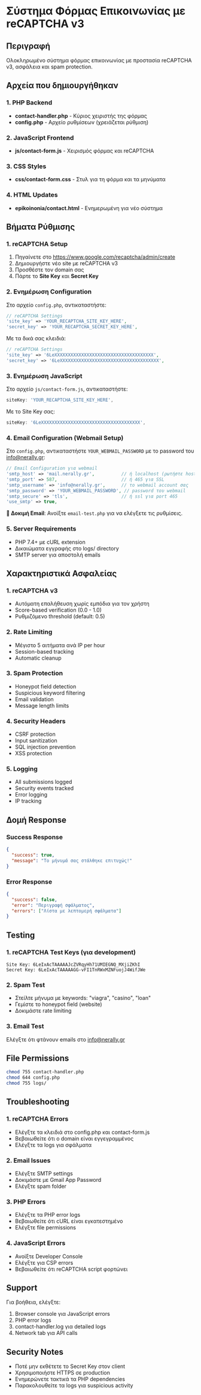# Σύστημα Φόρμας Επικοινωνίας με reCAPTCHA v3

## Περιγραφή
Ολοκληρωμένο σύστημα φόρμας επικοινωνίας με προστασία reCAPTCHA v3, ασφάλεια και spam protection.

## Αρχεία που δημιουργήθηκαν

### 1. PHP Backend
- **contact-handler.php** - Κύριος χειριστής της φόρμας
- **config.php** - Αρχείο ρυθμίσεων (χρειάζεται ρύθμιση)

### 2. JavaScript Frontend
- **js/contact-form.js** - Χειρισμός φόρμας και reCAPTCHA

### 3. CSS Styles
- **css/contact-form.css** - Στυλ για τη φόρμα και τα μηνύματα

### 4. HTML Updates
- **epikoinonia/contact.html** - Ενημερωμένη για νέο σύστημα

## Βήματα Ρύθμισης

### 1. reCAPTCHA Setup
1. Πηγαίνετε στο https://www.google.com/recaptcha/admin/create
2. Δημιουργήστε νέο site με reCAPTCHA v3
3. Προσθέστε τον domain σας
4. Πάρτε το **Site Key** και **Secret Key**

### 2. Ενημέρωση Configuration
Στο αρχείο `config.php`, αντικαταστήστε:
```php
// reCAPTCHA Settings
'site_key' => 'YOUR_RECAPTCHA_SITE_KEY_HERE',
'secret_key' => 'YOUR_RECAPTCHA_SECRET_KEY_HERE',
```

Με τα δικά σας κλειδιά:
```php
// reCAPTCHA Settings
'site_key' => '6LeXXXXXXXXXXXXXXXXXXXXXXXXXXXXXXXXXXXXX',
'secret_key' => '6LeXXXXXXXXXXXXXXXXXXXXXXXXXXXXXXXXXXXXX',
```

### 3. Ενημέρωση JavaScript
Στο αρχείο `js/contact-form.js`, αντικαταστήστε:
```javascript
siteKey: 'YOUR_RECAPTCHA_SITE_KEY_HERE',
```

Με το Site Key σας:
```javascript
siteKey: '6LeXXXXXXXXXXXXXXXXXXXXXXXXXXXXXXXXXXXXX',
```

### 4. Email Configuration (Webmail Setup)
Στο `config.php`, αντικαταστήστε `YOUR_WEBMAIL_PASSWORD` με το password του info@nerally.gr:
```php
// Email Configuration για webmail
'smtp_host' => 'mail.nerally.gr',          // ή localhost (ρωτήστε hosting)
'smtp_port' => 587,                        // ή 465 για SSL
'smtp_username' => 'info@nerally.gr',      // το webmail account σας
'smtp_password' => 'YOUR_WEBMAIL_PASSWORD', // password του webmail
'smtp_secure' => 'tls',                    // ή ssl για port 465
'use_smtp' => true,
```

**🧪 Δοκιμή Email**: Ανοίξτε `email-test.php` για να ελέγξετε τις ρυθμίσεις.

### 5. Server Requirements
- PHP 7.4+ με cURL extension
- Δικαιώματα εγγραφής στο logs/ directory
- SMTP server για αποστολή emails

## Χαρακτηριστικά Ασφαλείας

### 1. reCAPTCHA v3
- Αυτόματη επαλήθευση χωρίς εμπόδια για τον χρήστη
- Score-based verification (0.0 - 1.0)
- Ρυθμιζόμενο threshold (default: 0.5)

### 2. Rate Limiting
- Μέγιστο 5 αιτήματα ανά IP per hour
- Session-based tracking
- Automatic cleanup

### 3. Spam Protection
- Honeypot field detection
- Suspicious keyword filtering
- Email validation
- Message length limits

### 4. Security Headers
- CSRF protection
- Input sanitization
- SQL injection prevention
- XSS protection

### 5. Logging
- All submissions logged
- Security events tracked
- Error logging
- IP tracking

## Δομή Response

### Success Response
```json
{
  "success": true,
  "message": "Το μήνυμά σας στάλθηκε επιτυχώς!"
}
```

### Error Response
```json
{
  "success": false,
  "error": "Περιγραφή σφάλματος",
  "errors": ["Λίστα με λεπτομερή σφάλματα"]
}
```

## Testing

### 1. reCAPTCHA Test Keys (για development)
```
Site Key: 6LeIxAcTAAAAAJcZVRqyHh71UMIEGNQ_MXjiZKhI
Secret Key: 6LeIxAcTAAAAAGG-vFI1TnRWxMZNFuojJ4WifJWe
```

### 2. Spam Test
- Στείλτε μήνυμα με keywords: "viagra", "casino", "loan"
- Γεμίστε το honeypot field (website)
- Δοκιμάστε rate limiting

### 3. Email Test
Ελέγξτε ότι φτάνουν emails στο info@nerally.gr

## File Permissions
```bash
chmod 755 contact-handler.php
chmod 644 config.php
chmod 755 logs/
```

## Troubleshooting

### 1. reCAPTCHA Errors
- Ελέγξτε τα κλειδιά στο config.php και contact-form.js
- Βεβαιωθείτε ότι ο domain είναι εγγεγραμμένος
- Ελέγξτε τα logs για σφάλματα

### 2. Email Issues
- Ελέγξτε SMTP settings
- Δοκιμάστε με Gmail App Password
- Ελέγξτε spam folder

### 3. PHP Errors
- Ελέγξτε τα PHP error logs
- Βεβαιωθείτε ότι cURL είναι εγκατεστημένο
- Ελέγξτε file permissions

### 4. JavaScript Errors
- Ανοίξτε Developer Console
- Ελέγξτε για CSP errors
- Βεβαιωθείτε ότι reCAPTCHA script φορτώνει

## Support
Για βοήθεια, ελέγξτε:
1. Browser console για JavaScript errors
2. PHP error logs
3. contact-handler.log για detailed logs
4. Network tab για API calls

## Security Notes
- Ποτέ μην εκθέτετε το Secret Key στον client
- Χρησιμοποιήστε HTTPS σε production
- Ενημερώνετε τακτικά τα PHP dependencies
- Παρακολουθείτε τα logs για suspicious activity